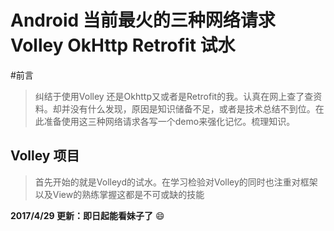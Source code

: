 # Android 当前最火的三种网络请求 Volley OkHttp Retrofit 试水
#前言
>纠结于使用Volley 还是Okhttp又或者是Retrofit的我。认真在网上查了查资料。却并没有什么发现，原因是知识储备不足，或者是技术总结不到位。在此准备使用这三种网络请求各写一个demo来强化记忆。梳理知识。

## Volley 项目
> 首先开始的就是Volleyd的试水。在学习检验对Volley的同时也注重对框架以及View的熟练掌握这都是不可或缺的技能

**2017/4/29 更新：即日起能看妹子了** :smile:
